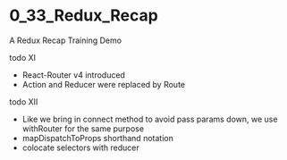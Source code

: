 # 0_33_Redux_Recap
A Redux Recap Training Demo

todo XI
- React-Router v4 introduced
- Action and Reducer were replaced by Route

todo XII
- Like we bring in connect method to avoid pass params down, we use withRouter for the same purpose
- mapDispatchToProps shorthand notation
- colocate selectors with reducer 
 

